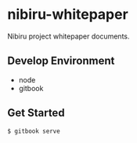 # nibiru-whitepaper

Nibiru project whitepaper documents.

## Develop Environment
- node
- gitbook 

## Get Started
```
$ gitbook serve
```
